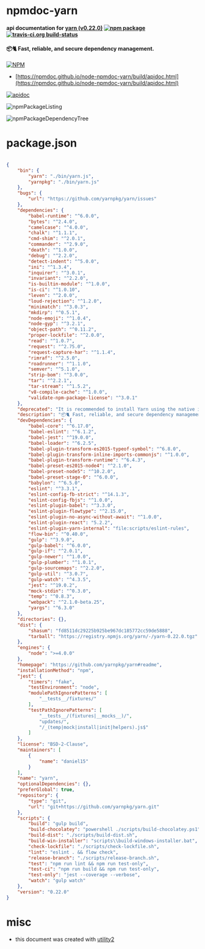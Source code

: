 # npmdoc-yarn

#### api documentation for  [yarn (v0.22.0)](https://github.com/yarnpkg/yarn#readme)  [![npm package](https://img.shields.io/npm/v/npmdoc-yarn.svg?style=flat-square)](https://www.npmjs.org/package/npmdoc-yarn) [![travis-ci.org build-status](https://api.travis-ci.org/npmdoc/node-npmdoc-yarn.svg)](https://travis-ci.org/npmdoc/node-npmdoc-yarn)

#### 📦🐈 Fast, reliable, and secure dependency management.

[![NPM](https://nodei.co/npm/yarn.png?downloads=true&downloadRank=true&stars=true)](https://www.npmjs.com/package/yarn)

- [https://npmdoc.github.io/node-npmdoc-yarn/build/apidoc.html](https://npmdoc.github.io/node-npmdoc-yarn/build/apidoc.html)

[![apidoc](https://npmdoc.github.io/node-npmdoc-yarn/build/screenCapture.buildCi.browser.%252Ftmp%252Fbuild%252Fapidoc.html.png)](https://npmdoc.github.io/node-npmdoc-yarn/build/apidoc.html)

![npmPackageListing](https://npmdoc.github.io/node-npmdoc-yarn/build/screenCapture.npmPackageListing.svg)

![npmPackageDependencyTree](https://npmdoc.github.io/node-npmdoc-yarn/build/screenCapture.npmPackageDependencyTree.svg)



# package.json

```json

{
    "bin": {
        "yarn": "./bin/yarn.js",
        "yarnpkg": "./bin/yarn.js"
    },
    "bugs": {
        "url": "https://github.com/yarnpkg/yarn/issues"
    },
    "dependencies": {
        "babel-runtime": "^6.0.0",
        "bytes": "^2.4.0",
        "camelcase": "^4.0.0",
        "chalk": "^1.1.1",
        "cmd-shim": "^2.0.1",
        "commander": "^2.9.0",
        "death": "^1.0.0",
        "debug": "^2.2.0",
        "detect-indent": "^5.0.0",
        "ini": "^1.3.4",
        "inquirer": "^3.0.1",
        "invariant": "^2.2.0",
        "is-builtin-module": "^1.0.0",
        "is-ci": "^1.0.10",
        "leven": "^2.0.0",
        "loud-rejection": "^1.2.0",
        "minimatch": "^3.0.3",
        "mkdirp": "^0.5.1",
        "node-emoji": "^1.0.4",
        "node-gyp": "^3.2.1",
        "object-path": "^0.11.2",
        "proper-lockfile": "^2.0.0",
        "read": "^1.0.7",
        "request": "^2.75.0",
        "request-capture-har": "^1.1.4",
        "rimraf": "^2.5.0",
        "roadrunner": "^1.1.0",
        "semver": "^5.1.0",
        "strip-bom": "^3.0.0",
        "tar": "^2.2.1",
        "tar-stream": "^1.5.2",
        "v8-compile-cache": "^1.0.0",
        "validate-npm-package-license": "^3.0.1"
    },
    "deprecated": "It is recommended to install Yarn using the native installation method for your environment. See https://yarnpkg.com/en/docs/install",
    "description": "📦🐈 Fast, reliable, and secure dependency management.",
    "devDependencies": {
        "babel-core": "^6.17.0",
        "babel-eslint": "^6.1.2",
        "babel-jest": "^19.0.0",
        "babel-loader": "^6.2.5",
        "babel-plugin-transform-es2015-typeof-symbol": "^6.8.0",
        "babel-plugin-transform-inline-imports-commonjs": "^1.0.0",
        "babel-plugin-transform-runtime": "^6.4.3",
        "babel-preset-es2015-node4": "^2.1.0",
        "babel-preset-node5": "^10.2.0",
        "babel-preset-stage-0": "^6.0.0",
        "babylon": "^6.5.0",
        "eslint": "^3.3.1",
        "eslint-config-fb-strict": "^14.1.3",
        "eslint-config-fbjs": "^1.0.0",
        "eslint-plugin-babel": "^3.3.0",
        "eslint-plugin-flowtype": "^2.15.0",
        "eslint-plugin-no-async-without-await": "^1.0.0",
        "eslint-plugin-react": "5.2.2",
        "eslint-plugin-yarn-internal": "file:scripts/eslint-rules",
        "flow-bin": "^0.40.0",
        "gulp": "^3.9.0",
        "gulp-babel": "^6.0.0",
        "gulp-if": "^2.0.1",
        "gulp-newer": "^1.0.0",
        "gulp-plumber": "^1.0.1",
        "gulp-sourcemaps": "^2.2.0",
        "gulp-util": "^3.0.7",
        "gulp-watch": "^4.3.5",
        "jest": "^19.0.2",
        "mock-stdin": "^0.3.0",
        "temp": "^0.8.3",
        "webpack": "^2.1.0-beta.25",
        "yargs": "^6.3.0"
    },
    "directories": {},
    "dist": {
        "shasum": "fd8511dc29225b925be967dc185772cc59de5888",
        "tarball": "https://registry.npmjs.org/yarn/-/yarn-0.22.0.tgz"
    },
    "engines": {
        "node": ">=4.0.0"
    },
    "homepage": "https://github.com/yarnpkg/yarn#readme",
    "installationMethod": "npm",
    "jest": {
        "timers": "fake",
        "testEnvironment": "node",
        "modulePathIgnorePatterns": [
            "__tests__/fixtures/"
        ],
        "testPathIgnorePatterns": [
            "__tests__/(fixtures|__mocks__)/",
            "updates/",
            "/_(temp|mock|install|init|helpers).js$"
        ]
    },
    "license": "BSD-2-Clause",
    "maintainers": [
        {
            "name": "daniel15"
        }
    ],
    "name": "yarn",
    "optionalDependencies": {},
    "preferGlobal": true,
    "repository": {
        "type": "git",
        "url": "git+https://github.com/yarnpkg/yarn.git"
    },
    "scripts": {
        "build": "gulp build",
        "build-chocolatey": "powershell ./scripts/build-chocolatey.ps1",
        "build-dist": "./scripts/build-dist.sh",
        "build-win-installer": "scripts\\build-windows-installer.bat",
        "check-lockfile": "./scripts/check-lockfile.sh",
        "lint": "eslint . && flow check",
        "release-branch": "./scripts/release-branch.sh",
        "test": "npm run lint && npm run test-only",
        "test-ci": "npm run build && npm run test-only",
        "test-only": "jest --coverage --verbose",
        "watch": "gulp watch"
    },
    "version": "0.22.0"
}
```



# misc
- this document was created with [utility2](https://github.com/kaizhu256/node-utility2)

